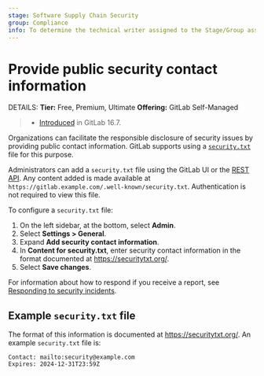 ```yaml
---
stage: Software Supply Chain Security
group: Compliance
info: To determine the technical writer assigned to the Stage/Group associated with this page, see https://handbook.gitlab.com/handbook/product/ux/technical-writing/#assignments
---
```


# Provide public security contact information

DETAILS:
**Tier:** Free, Premium, Ultimate
**Offering:** GitLab Self-Managed

> - [Introduced](https://gitlab.com/gitlab-org/gitlab/-/issues/433210) in GitLab 16.7.

Organizations can facilitate the responsible disclosure of security issues by
providing public contact information. GitLab supports using a
[`security.txt`](https://securitytxt.org/) file for this purpose.

Administrators can add a `security.txt` file using the GitLab UI or the
[REST API](../../api/settings.md#change-application-settings).
Any content added is made available at
`https://gitlab.example.com/.well-known/security.txt`. Authentication is not
required to view this file.

To configure a `security.txt` file:

1. On the left sidebar, at the bottom, select **Admin**.
1. Select **Settings > General**.
1. Expand **Add security contact information**.
1. In **Content for security.txt**, enter security contact information in the
   format documented at <https://securitytxt.org/>.
1. Select **Save changes**.

For information about how to respond if you receive a report, see
[Responding to security incidents](../../security/responding_to_security_incidents.md).

## Example `security.txt` file

The format of this information is documented at <https://securitytxt.org/>.
An example `security.txt` file is:

```plaintext
Contact: mailto:security@example.com
Expires: 2024-12-31T23:59Z
```
